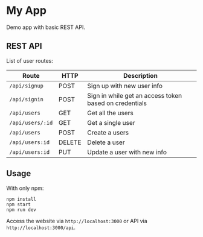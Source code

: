 # My App
Demo app with basic REST API.

## REST API

List of user routes:

Route | HTTP | Description
----- | ---- | -----------
`/api/signup` | POST | Sign up with new user info
`/api/signin` | POST | Sign in while get an access token based on credentials
`/api/users` | GET | Get all the users 
`/api/users/:id` | GET | Get a single user
`/api/users` | POST | Create a users
`/api/users:id` | DELETE | Delete a user
`/api/users:id` | PUT | Update a user with new info

## Usage
With only npm:

```
npm install
npm start
npm run dev
```

Access the website via `http://localhost:3000` or API via `http://localhost:3000/api`.

